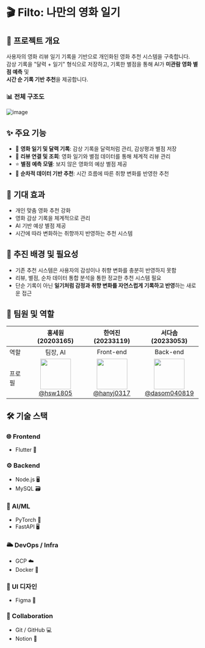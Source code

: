 # 🎬 Filto: 나만의 영화 일기

## 🧩 프로젝트 개요
사용자의 영화 리뷰 일기 기록을 기반으로 개인화된 영화 추천 시스템을 구축합니다.  
감상 기록을 "달력 + 일기" 형식으로 저장하고, 기록한 별점을 통해 AI가 **미관람 영화 별점 예측** 및  
**시간 순 기록 기반 추천**을 제공합니다.



### 📊 전체 구조도
![image](https://github.com/user-attachments/assets/a3803eeb-e165-4751-b504-41fc6accaa14)




## ✨ 주요 기능
- 📅 **영화 일기 및 달력 기록**: 감상 기록을 달력처럼 관리, 감상평과 별점 저장
- 📝 **리뷰 연결 및 조회**: 영화 일기와 별점 데이터를 통해 체계적 리뷰 관리
- ⭐ **별점 예측 모델**: 보지 않은 영화의 예상 별점 제공
- 🔁 **순차적 데이터 기반 추천**: 시간 흐름에 따른 취향 변화를 반영한 추천



## 🎯 기대 효과
- 개인 맞춤 영화 추천 강화
- 영화 감상 기록을 체계적으로 관리
- AI 기반 예상 별점 제공
- 시간에 따라 변화하는 취향까지 반영하는 추천 시스템



## 🚀 추진 배경 및 필요성
- 기존 추천 시스템은 사용자의 감성이나 취향 변화를 충분히 반영하지 못함
- 리뷰, 별점, 순차 데이터 통합 분석을 통한 정교한 추천 시스템 필요
- 단순 기록이 아닌 **일기처럼 감정과 취향 변화를 자연스럽게 기록하고 반영**하는 새로운 접근



## 👥 팀원 및 역할

|   | 홍세원(20203165) | 한여진(20233119) | 서다솜(20233053) |
|---|:---:|:---:|:---:|
| 역할 | 팀장, AI | Front-end | Back-end |
| 프로필 | <img src="https://github.com/hsw1805.png" width="80"/><br>[@hsw1805](https://github.com/hsw1805) | <img src="https://github.com/hanyj0317.png" width="80"/><br>[@hanyj0317](https://github.com/hanyj0317) | <img src="https://github.com/dasom040819.png" width="80"/><br>[@dasom040819](https://github.com/dasom040819) |






## 🛠 기술 스택

### 🌐 Frontend
- Flutter 🚀

### ⚙️ Backend
- Node.js 🖥️
- MySQL 🗃️

### 🤖 AI/ML
- PyTorch 🧠
- FastAPI 🖥️

### 🌥️ DevOps / Infra
- GCP ☁️
- Docker 🐳

### 🎨 UI 디자인
- Figma 🎨

### 🤝 Collaboration
- Git / GitHub 💻
- Notion 📝


